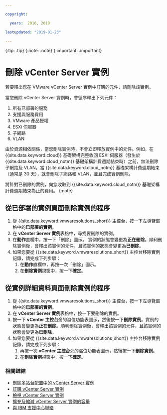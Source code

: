 ```yaml
---

copyright:

  years:  2016, 2019

lastupdated: "2019-01-23"

---
```


{:tip: .tip}
{:note: .note}
{:important: .important}

# 刪除 vCenter Server 實例

若要釋出您在 VMware vCenter Server 實例中訂購的元件，請刪除該實例。

當您刪除 vCenter Server 實例時，會循序釋出下列元件：
1. 所有已部署的服務
2. 支援與服務費用
3. VMware 產品授權
4. ESXi 伺服器
5. 子網路
6. VLAN

由於資源相依關係，當您刪除實例時，不會立即釋放實例中的元件。例如，在 {{site.data.keyword.cloud}} 基礎架構完整收回 ESXi 伺服器（發生於 {{site.data.keyword.cloud_notm}} 基礎架構計費週期結束時）之前，無法刪除子網路及 VLAN。當 {{site.data.keyword.cloud_notm}} 基礎架構計費週期結束（通常是 30 天），就會刪除子網路和 VLAN，並且完成實例刪除。

將針對已刪除的實例，向您收取到 {{site.data.keyword.cloud_notm}} 基礎架構計費週期結束為止的費用。
{:note}

## 從已部署的實例頁面刪除實例的程序

1. 從 {{site.data.keyword.vmwaresolutions_short}} 主控台，按一下左導覽窗格中的**已部署的實例**。
2. 在 **vCenter Server 實例**表格中，尋找要刪除的實例。
3. 在**動作**直欄中，按一下「刪除」圖示。
   實例的狀態會變更為**正在刪除**。順利刪除實例後，會釋出該實例的元件，且該實例的狀態會變更為**已刪除**。
4. 如果您要從 {{site.data.keyword.vmwaresolutions_short}} 主控台移除實例記錄，請完成下列步驟：
   1. 在**動作**直欄中，再按一次「刪除」圖示。
   2. 在**刪除實例**視窗中，按一下**確定**。

## 從實例詳細資料頁面刪除實例的程序

1. 從 {{site.data.keyword.vmwaresolutions_short}} 主控台，按一下左導覽窗格中的**已部署的實例**。
2. 在 **vCenter Server 實例**表格中，按一下要刪除的實例。
3. 按一下 **vCenter 主控台**旁的溢位功能表圖示，然後按一下**刪除實例**。實例的狀態會變更為**正在刪除**。順利刪除實例後，會釋出該實例的元件，且該實例的狀態會變更為**已刪除**。
4. 如果您要從 {{site.data.keyword.vmwaresolutions_short}} 主控台移除實例記錄，請完成下列步驟：
   1. 再按一次 **vCenter 主控台**旁的溢位功能表圖示，然後按一下**刪除實例**。
   2. 在**刪除實例**視窗中，按一下**確定**。

### 相關鏈結

* [刪除多站台配置中的 vCenter Server 實例](/docs/services/vmwaresolutions/vcenter/vc_deletinginstance_multi.html)
* [訂購 vCenter Server 實例](/docs/services/vmwaresolutions/vcenter/vc_orderinginstance.html)
* [檢視 vCenter Server 實例](/docs/services/vmwaresolutions/vcenter/vc_viewinginstances.html)
* [擴充及縮減 vCenter Server 實例的容量](/docs/services/vmwaresolutions/vcenter/vc_addingremovingservers.html)
* [與 IBM 支援中心聯絡](/docs/services/vmwaresolutions/vmonic/trbl_support.html)
